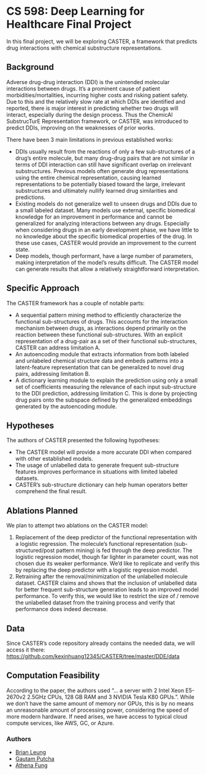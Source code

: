 # CS 598: Deep Learning for Healthcare Final Project

In this final project, we will be exploring CASTER, a framework that predicts drug interactions with
chemical substructure representations.

## Background
Adverse drug-drug interaction (DDI) is the unintended molecular interactions between drugs. It’s a prominent cause of patient morbidities/mortalities, incurring higher costs and risking patient safety. Due to this and the relatively slow rate at which DDIs are identified and reported, there is major interest in predicting whether two drugs will interact, especially during the design process. Thus the ChemicAl SubstrucTurE Representation framework, or CASTER, was introduced to predict DDIs, improving on the weaknesses of prior works. 

There have been 3 main limitations in previous established works:
* DDIs usually result from the reactions of only a few sub-structures of a drug’s entire molecule, but many drug-drug pairs that are not similar in terms of DDI interaction can still have significant overlap on irrelevant substructures. Previous models often generate drug representations using the entire chemical representation, causing learned representations to be potentially biased toward the large, irrelevant substructures and ultimately nullify learned drug similarities and predictions.
* Existing models do not generalize well to unseen drugs and DDIs due to a small labeled dataset. Many models use external, specific biomedical knowledge for an improvement in performance and cannot be generalized for analyzing interactions between any drugs. Especially when considering drugs in an early development phase, we have little to no knowledge about the specific biomedical properties of the drug. In these use cases, CASTER would provide an improvement to the current state.
* Deep models, though performant, have a large number of parameters, making interpretation of the model’s results difficult. The CASTER model can generate results that allow a relatively straightforward interpretation.

## Specific Approach

The CASTER framework has a couple of notable parts: 
* A sequential pattern mining method to efficiently characterize the functional sub-structures of drugs. This accounts for the interaction mechanism between drugs, as interactions depend primarily on the reaction between these functional sub-structures. With an explicit representation of a drug-pair as a set of their functional sub-structures, CASTER can address limitation A.
* An autoencoding module that extracts information from both labeled and unlabeled chemical structure data and embeds patterns into a latent-feature representation that can be generalized to novel drug pairs, addressing limitation B.
* A dictionary learning module to explain the prediction using only a small set of coefficients measuring the relevance of each input sub-structure to the DDI prediction, addressing limitation C. This is done by projecting drug pairs onto the subspace defined by the generalized embeddings generated by the autoencoding module.

## Hypotheses
The authors of CASTER presented the following hypotheses:
* The CASTER model will provide a more accurate DDI when compared with other established models.
* The usage of unlabelled data to generate frequent sub-structure features improves performance in situations with limited labeled datasets.
* CASTER’s sub-structure dictionary can help human operators better comprehend the final result.

## Ablations Planned
We plan to attempt two ablations on the CASTER model:
 
1. Replacement of the deep predictor of the functional representation with a logistic regression.
The molecule’s functional representation (sub-structured/post pattern mining) is fed through the deep predictor. The logistic regression model, though far lighter in parameter count, was not chosen due its weaker performance. We’d like to replicate and verify this by replacing the deep predictor with a logistic regression model.
2. Retraining after the removal/minimization of the unlabelled molecule dataset.
CASTER claims and shows that the inclusion of unlabelled data for better frequent sub-structure generation leads to an improved model performance. To verify this, we would like to restrict the size of / remove the unlabelled dataset from the training process and verify that performance does indeed decrease.

## Data
Since CASTER’s code repository already contains the needed data, we will access it there:
https://github.com/kexinhuang12345/CASTER/tree/master/DDE/data

## Computation Feasibility
According to the paper, the authors used “... a server with 2 Intel Xeon E5-2670v2 2.5GHz CPUs, 128 GB RAM and 3 NVIDIA Tesla K80 GPUs.”. While we don’t have the same amount of memory nor GPUs, this is by no means an unreasonable amount of processing power, considering the speed of more modern hardware. If need arises, we have access to typical cloud compute services, like AWS, GC, or Azure.


### Authors
* [Brian Leung](brianl4@illiois.edu)
* [Gautam Putcha](gputcha2@illinois.edu)
* [Athena Fung](affung2@illinois.edu)